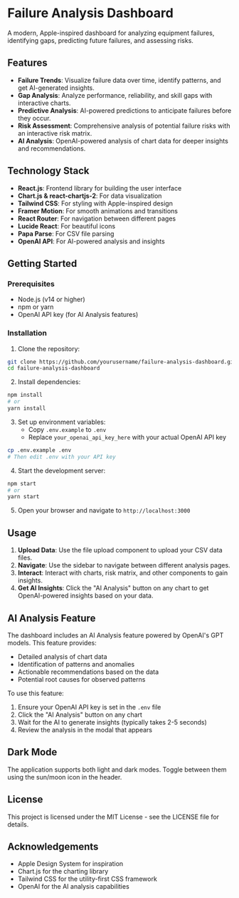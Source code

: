 # Failure Analysis Dashboard

A modern, Apple-inspired dashboard for analyzing equipment failures, identifying gaps, predicting future failures, and assessing risks.

## Features

- **Failure Trends**: Visualize failure data over time, identify patterns, and get AI-generated insights.
- **Gap Analysis**: Analyze performance, reliability, and skill gaps with interactive charts.
- **Predictive Analysis**: AI-powered predictions to anticipate failures before they occur.
- **Risk Assessment**: Comprehensive analysis of potential failure risks with an interactive risk matrix.
- **AI Analysis**: OpenAI-powered analysis of chart data for deeper insights and recommendations.

## Technology Stack

- **React.js**: Frontend library for building the user interface
- **Chart.js & react-chartjs-2**: For data visualization
- **Tailwind CSS**: For styling with Apple-inspired design
- **Framer Motion**: For smooth animations and transitions
- **React Router**: For navigation between different pages
- **Lucide React**: For beautiful icons
- **Papa Parse**: For CSV file parsing
- **OpenAI API**: For AI-powered analysis and insights

## Getting Started

### Prerequisites

- Node.js (v14 or higher)
- npm or yarn
- OpenAI API key (for AI Analysis features)

### Installation

1. Clone the repository:
```bash
git clone https://github.com/yourusername/failure-analysis-dashboard.git
cd failure-analysis-dashboard
```

2. Install dependencies:
```bash
npm install
# or
yarn install
```

3. Set up environment variables:
   - Copy `.env.example` to `.env`
   - Replace `your_openai_api_key_here` with your actual OpenAI API key

```bash
cp .env.example .env
# Then edit .env with your API key
```

4. Start the development server:
```bash
npm start
# or
yarn start
```

5. Open your browser and navigate to `http://localhost:3000`

## Usage

1. **Upload Data**: Use the file upload component to upload your CSV data files.
2. **Navigate**: Use the sidebar to navigate between different analysis pages.
3. **Interact**: Interact with charts, risk matrix, and other components to gain insights.
4. **Get AI Insights**: Click the "AI Analysis" button on any chart to get OpenAI-powered insights based on your data.

## AI Analysis Feature

The dashboard includes an AI Analysis feature powered by OpenAI's GPT models. This feature provides:

- Detailed analysis of chart data
- Identification of patterns and anomalies
- Actionable recommendations based on the data
- Potential root causes for observed patterns

To use this feature:
1. Ensure your OpenAI API key is set in the `.env` file
2. Click the "AI Analysis" button on any chart
3. Wait for the AI to generate insights (typically takes 2-5 seconds)
4. Review the analysis in the modal that appears

## Dark Mode

The application supports both light and dark modes. Toggle between them using the sun/moon icon in the header.

## License

This project is licensed under the MIT License - see the LICENSE file for details.

## Acknowledgements

- Apple Design System for inspiration
- Chart.js for the charting library
- Tailwind CSS for the utility-first CSS framework
- OpenAI for the AI analysis capabilities
